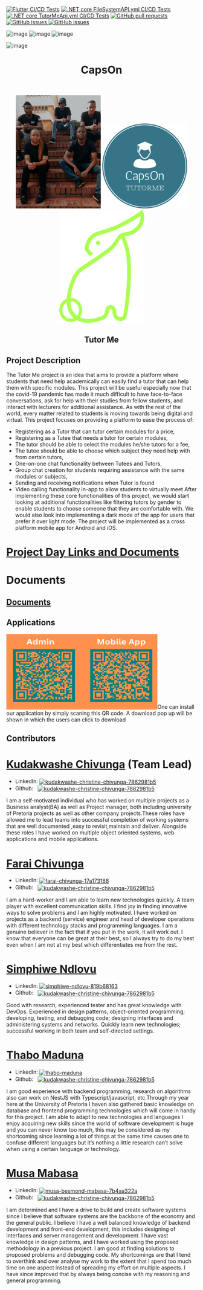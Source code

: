 [![Flutter CI/CD Tests](https://github.com/COS301-SE-2022/Tutor-ME/actions/workflows/flutter.yml/badge.svg)](https://github.com/COS301-SE-2022/Tutor-ME/actions/workflows/flutter.yml)
[![.NET core FileSystemAPI.yml CI/CD Tests](https://github.com/COS301-SE-2022/Tutor-ME/actions/workflows/FileSystemAPI.yml/badge.svg)](https://github.com/COS301-SE-2022/Tutor-ME/actions/workflows/FileSystemAPI.yml)
[![.NET core TutorMeApi.yml CI/CD Tests](https://github.com/COS301-SE-2022/Tutor-ME/actions/workflows/TutorMeApi.yml/badge.svg)](https://github.com/COS301-SE-2022/Tutor-ME/actions/workflows/TutorMeApi.yml )
<a href= "https://github.com/COS301-SE-2022/Tutor-ME/pulls">
  <img alt="GitHub pull requests" src="https://img.shields.io/github/issues-pr/COS301-SE-2022/Tutor-ME?style=plastic">
</a>
<a href = "https://github.com/COS301-SE-2022/Tutor-ME/issues">
  <img alt="GitHub issues" src="https://img.shields.io/github/issues/COS301-SE-2022/Tutor-ME?style=plastic">
</a>
<a href = "https://github.com/COS301-SE-2022/Tutor-ME/projects/1">
  <img alt="GitHub issues" src="https://img.shields.io/badge/Project%20Board-1-purple">
</a>

![image](https://img.shields.io/badge/Dart-02569B?style=for-the-badge&logo=dart&logoColor=white)
![image](https://img.shields.io/badge/Flutter-02569B?style=for-the-badge&logo=flutter&logoColor=white)
![image](https://img.shields.io/badge/dotnet-02569B?style=for-the-badge&logo=dotnet&logoColor=white)

![image](https://img.shields.io/badge/Microsoft%20SQL%20Server-Database-blue)

<h1 align="center"> CapsOn </h1> <br>
<p align="center"> 
	<img alt="Team Photo" src="https://github.com/COS301-SE-2022/Tutor-ME/blob/develop/assets/Pictures/Group_Photo[1].jpg" width="225" height="300">
	<img alt="CapsOn Photo" src="https://github.com/COS301-SE-2022/Tutor-Me/blob/develop/assets/Pictures/CapsOn.png" width="225" height="225">
	<img alt="Retro Rabbit" src="https://github.com/COS301-SE-2022/Tutor-Me/blob/develop/assets/Pictures/Retro%20Rabbit.png" width="225" height="300">
</p>
<h2 align="center"> Tutor Me </h2>

## Project Description
The Tutor Me project is an idea that aims to provide a platform where students that need help academically can easily find a tutor that can help them with
specific modules. This project will be useful especially now that the covid-19 pandemic has made it much difficult to have face-to-face conversations, ask for help
with their studies from fellow students, and interact with lecturers for additional assistance. As with the rest of the world, every matter related to students is moving towards being digital and virtual. This project focuses on providing a platform to ease the process of:
- Registering as a Tutor that can tutor certain modules for a price,
- Registering as a Tutee that needs a tutor for certain modules,
- The tutor should be able to select the modules he/she tutors for a fee,
- The tutee should be able to choose which subject they need help with
from certain tutors,
- One-on-one chat functionality between Tutees and Tutors,
- Group chat creation for students requiring assistance with the same
modules or subjects,
- Sending and receiving notifications when Tutor is found
- Video calling functionality in-app to allow students to virtually meet After implementing these core functionalities of this project, we would start looking at
additional functionalities like filtering tutors by gender to enable students to choose someone that they are comfortable with. We would also look into implementing a dark mode of the app for users that prefer it over light mode. The project will be implemented as a cross platform mobile app for Android and iOS.

# [Project Day Links and Documents](https://github.com/COS301-SE-2022/Tutor-Me/wiki/Project-Day-Links-and-Documents) 

# Documents
## [Documents](https://github.com/COS301-SE-2022/Tutor-Me/wiki/Documents)

## Applications
<p align="center"> 
	<img align="left" alt="QR Codes" src="https://github.com/COS301-SE-2022/Tutor-Me/blob/develop/assets/TutorMeApps.jpg" width="400" height="200">
</p>
<br> <br>
<br> <br><br> <br><br> <br><br> <br>
<p> One can install our application by simply scaning this QR code. A download pop up will be shown in which the users can click to download</p>

## Contributors
# [Kudakwashe Chivunga](https://github.com/Kuda214) (Team Lead)
- LinkedIn:  <a href="https://linkedin.com/in/kudakwashe-christine-chivunga-7862981b5" target="blank"><img align="center" src="https://raw.githubusercontent.com/rahuldkjain/github-profile-readme-generator/master/src/images/icons/Social/linked-in-alt.svg" alt="kudakwashe-christine-chivunga-7862981b5" height="30" width="40" /></a>
- Github: &nbsp; <a href="https://github.com/Kuda214" target="blank"><img align="center" src="https://raw.githubusercontent.com/rahuldkjain/github-profile-readme-generator/master/src/images/icons/Social/github.svg" alt="kudakwashe-christine-chivunga-7862981b5" height="30" width="40" /></a>
 
I am a self-motivated individual who has worked on multiple projects as a Business analyst(BA) as well as Project manager, both including university of Pretoria projects as well as other company projects.These roles have allowed me to lead teams into successful completion of working systems that are well documented ,easy to revisit,maintain and deliver. Alongside these roles I have worked on multiple object oriented systems, web applications and mobile applications.
 
# [Farai Chivunga](https://github.com/FaraiQC)
- LinkedIn:  <a href="https://linkedin.com/in/farai-chivunga-17a173188" target="blank"><img align="center" src="https://raw.githubusercontent.com/rahuldkjain/github-profile-readme-generator/master/src/images/icons/Social/linked-in-alt.svg" alt="farai-chivunga-17a173188" height="30" width="40" /></a>
- Github: &nbsp; <a href="https://github.com/FaraiQC" target="blank"><img align="center" src="https://raw.githubusercontent.com/rahuldkjain/github-profile-readme-generator/master/src/images/icons/Social/github.svg" alt="kudakwashe-christine-chivunga-7862981b5" height="30" width="40" /></a>

I am a hard-worker and I am able to learn new technologies quickly. A team player with excellent communication skills. I find joy in finding innovative ways to solve problems and I am highly motivated. I have worked on projects as a backend (service) engineer and head of developer operations with different technology stacks and programming languages. I am a genuine believer in the fact that if you put in the work, it will work out. I know that everyone can be great at their best, so I always try to do my best even when I am not at my best which differentiates me from the rest.
 
# [Simphiwe Ndlovu](https://github.com/SimphiweNdlovu) 
- LinkedIn:  <a href="https://linkedin.com/in/simphiwe-ndlovu-819b68163" target="blank"><img align="center" src="https://raw.githubusercontent.com/rahuldkjain/github-profile-readme-generator/master/src/images/icons/Social/linked-in-alt.svg" alt="simphiwe-ndlovu-819b68163" height="30" width="40" /></a>
- Github: &nbsp; <a href="https://github.com/SimphiweNdlovu" target="blank"><img align="center" src="https://raw.githubusercontent.com/rahuldkjain/github-profile-readme-generator/master/src/images/icons/Social/github.svg" alt="kudakwashe-christine-chivunga-7862981b5" height="30" width="40" /></a>

Good with research, experienced tester and has great knowledge with DevOps. Experienced in design patterns, object-oriented programming; developing, testing,
and debugging code; designing interfaces and administering systems and networks. Quickly learn new technologies; successful working in both team and self-directed
settings.
 
# [Thabo Maduna](https://github.com/MadunaThabo)
- LinkedIn:  <a href="https://linkedin.com/in/thabo-maduna" target="blank"><img align="center" src="https://raw.githubusercontent.com/rahuldkjain/github-profile-readme-generator/master/src/images/icons/Social/linked-in-alt.svg" alt="thabo-maduna" height="30" width="40" /></a>
- Github: &nbsp; <a href="https://github.com/MadunaThabo" target="blank"><img align="center" src="https://raw.githubusercontent.com/rahuldkjain/github-profile-readme-generator/master/src/images/icons/Social/github.svg" alt="kudakwashe-christine-chivunga-7862981b5" height="30" width="40" /></a>

I am good experience with backend programming, research on algorithms also can work on NestJS with Typescript/javascript, etc.Through my year here at the
University of Pretoria I haven also gathered basic knowledge on database and frontend programming technologies which will come in handy for this project. I am
able to adapt to new technologies and languages I enjoy acquiring new skills since the world of software development is huge and you can never know too much, this
may be considered as my shortcoming since learning a lot of things at the same time causes one to confuse different languages but it’s nothing a little research can’t solve when using a certain language or technology.

# [Musa Mabasa](https://github.com/Musa-Mabasa)
- LinkedIn:  <a href="https://www.linkedin.com/in/musa-besmond-mabasa-7b4aa322a" target="blank"><img align="center" src="https://raw.githubusercontent.com/rahuldkjain/github-profile-readme-generator/master/src/images/icons/Social/linked-in-alt.svg" alt="musa-besmond-mabasa-7b4aa322a" height="30" width="40" /></a>
- Github: &nbsp; <a href="https://github.com/Musa-Mabasa" target="blank"><img align="center" src="https://raw.githubusercontent.com/rahuldkjain/github-profile-readme-generator/master/src/images/icons/Social/github.svg" alt="kudakwashe-christine-chivunga-7862981b5" height="30" width="40" /></a>

I am determined and I have a drive to build and create software systems since I believe that software systems are the backbone of the economy and the general
public. I believe I have a well balanced knowledge of backend development and front-end development, this includes designing of interfaces and server management
and development. I have vast knowledge in design patterns, and I have worked using the proposed methodology in a previous project. I am good at finding solutions
to proposed problems and debugging code. My shortcomings are that I tend to overthink and over analyse my work to the extent that I spend too much time on one aspect instead of spreading my effort on multiple aspects. I have since improved that by always being concise with my reasoning and
general programming.
